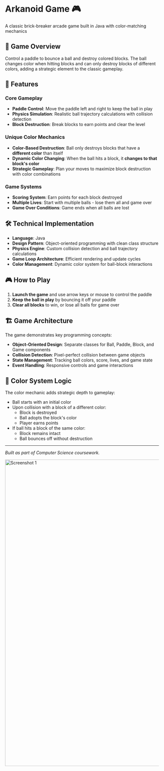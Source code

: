 # Arkanoid Game 🎮

A classic brick-breaker arcade game built in Java with color-matching mechanics

## 🎯 Game Overview

Control a paddle to bounce a ball and destroy colored blocks. The ball changes color when hitting blocks and can only destroy blocks of different colors, adding a strategic element to the classic gameplay.

## 🚀 Features

### Core Gameplay
- **Paddle Control**: Move the paddle left and right to keep the ball in play
- **Physics Simulation**: Realistic ball trajectory calculations with collision detection
- **Block Destruction**: Break blocks to earn points and clear the level

### Unique Color Mechanics
- **Color-Based Destruction**: Ball only destroys blocks that have a **different color** than itself
- **Dynamic Color Changing**: When the ball hits a block, it **changes to that block's color**
- **Strategic Gameplay**: Plan your moves to maximize block destruction with color combinations

### Game Systems
- **Scoring System**: Earn points for each block destroyed
- **Multiple Lives**: Start with multiple balls - lose them all and game over
- **Game Over Conditions**: Game ends when all balls are lost

## 🛠️ Technical Implementation

- **Language**: Java
- **Design Pattern**: Object-oriented programming with clean class structure
- **Physics Engine**: Custom collision detection and ball trajectory calculations
- **Game Loop Architecture**: Efficient rendering and update cycles
- **Color Management**: Dynamic color system for ball-block interactions

## 🎮 How to Play

1. **Launch the game** and use arrow keys or mouse to control the paddle
2. **Keep the ball in play** by bouncing it off your paddle
5. **Clear all blocks** to win, or lose all balls for game over

## 🏗️ Game Architecture

The game demonstrates key programming concepts:
- **Object-Oriented Design**: Separate classes for Ball, Paddle, Block, and Game components
- **Collision Detection**: Pixel-perfect collision between game objects
- **State Management**: Tracking ball colors, score, lives, and game state
- **Event Handling**: Responsive controls and game interactions

## 🎨 Color System Logic

The color mechanic adds strategic depth to gameplay:
- Ball starts with an initial color
- Upon collision with a block of a different color:
  - Block is destroyed
  - Ball adopts the block's color
  - Player earns points
- If ball hits a block of the same color:
  - Block remains intact
  - Ball bounces off without destruction

---

*Built as part of Computer Science coursework.*

<p float="left">
  <img src="https://github.com/user-attachments/assets/ba921f35-294c-423a-87b7-1558f549641c"  alt="Screenshot 1" width="1000"/>
</p>
